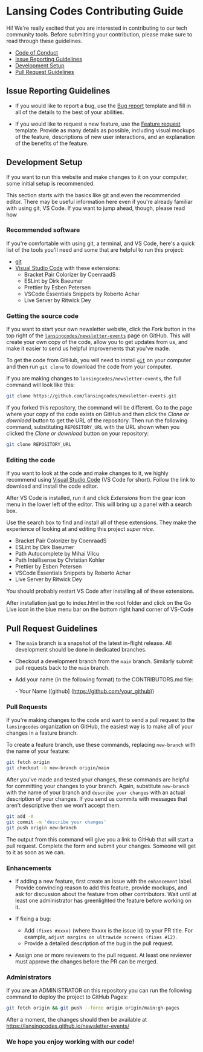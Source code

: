 # Lansing Codes Contributing Guide

Hi! We're really excited that you are interested in contributing to our tech
community tools. Before submitting your contribution, please make sure to read
through these guidelines.

- [Code of Conduct](https://www.lansing.codes/code-of-conduct/)
- [Issue Reporting Guidelines](#issue-reporting-guidelines)
- [Development Setup](#development-setup)
- [Pull Request Guidelines](#pull-request-guidelines)

## Issue Reporting Guidelines

- If you would like to report a bug, use the
  [Bug report](https://github.com/lansingcodes/newsletter-events/issues/new?labels=bug&template=bug_report.md)
  template and fill in all of the details to the best of your abilities.

- If you would like to request a new feature, use the
  [Feature request](https://github.com/lansingcodes/newsletter-events/issues/new?labels=enhancement&template=feature_request.md)
  template. Provide as many details as possible, including visual mockups of the
  feature, descriptions of new user interactions, and an explanation of the
  benefits of the feature.

## Development Setup

If you want to run this website and make changes to it on your computer, some
initial setup is recommended.

This section starts with the basics like git and even the recommended editor.
There may be useful information here even if you're already familiar with
using git, VS Code. If you want to jump ahead, though, please read how

### Recommended software

If you're comfortable with using git, a terminal, and VS Code,
here's a quick list of the tools you'll need and some that are helpful to run this project:

- [git](https://git-scm.com/downloads)
- [Visual Studio Code](https://code.visualstudio.com/) with these extensions:
  - Bracket Pair Colorizer by CoenraadS
  - ESLint by Dirk Baeumer
  - Prettier by Esben Petersen
  - VSCode Essentials Snippets by Roberto Achar
  - Live Server by Ritwick Dey

### Getting the source code

If you want to start your own newsletter website, click the _Fork_ button in the
top right of the [`lansingcodes/newsletter-events`](https://github.com/lansingcodes/newsletter-events) page
on GitHub. This will create your own copy of the code, allow you to get updates
from us, and make it easier to send us helpful improvements that you've made.

To get the code from GitHub, you will need to install
[`git`](https://git-scm.com/downloads) on your computer and then run `git clone`
to download the code from your computer.

If you are making changes to `lansingcodes/newsletter-events`, the full command will look like
this:

```sh
git clone https://github.com/lansingcodes/newsletter-events.git
```

If you forked this repository, the command will be different. Go to the page
where your copy of the code exists on GitHub and then click the _Clone or
download_ button to get the URL of the repository. Then run the following
command, substituting `REPOSITORY_URL` with the URL shown when you clicked the
_Clone or download_ button on your repository:

```sh
git clone REPOSITORY_URL
```

### Editing the code

If you want to look at the code and make changes to it, we highly recommend
using [Visual Studio Code](https://code.visualstudio.com/) (VS Code for short).
Follow the link to download and install the code editor.

After VS Code is installed, run it and click _Extensions_ from the gear icon
menu in the lower left of the editor. This will bring up a panel with a search
box.

Use the search box to find and install all of these extensions. They make the
experience of looking at and editing this project _super nice_.

- Bracket Pair Colorizer by CoenraadS
- ESLint by Dirk Baeumer
- Path Autocomplete by Mihai Vilcu
- Path Intellisense by Christian Kohler
- Prettier by Esben Petersen
- VSCode Essentials Snippets by Roberto Achar
- Live Server by Ritwick Dey

You should probably restart VS Code after installing all of these extensions.

After installation just go to index.html in the root folder and click on the Go Live icon in the blue menu bar on the bottom right hand corner of VS-Code


## Pull Request Guidelines

- The `main` branch is a snapshot of the latest in-flight release. All
  development should be done in dedicated branches.

- Checkout a development branch from the `main` branch. Similarly submit pull
  requests back to the `main` branch.

- Add your name (in the following format) to the CONTRIBUTORS.md file:

  \- Your Name (\[github] (https://github.com/your_github))

### Pull Requests

If you're making changes to the code and want to send a pull request to the
`lansingcodes` organization on GitHub, the easiest way is to make all of your
changes in a feature branch.

To create a feature branch, use these commands, replacing `new-branch` with the
name of your feature:

```sh
git fetch origin
git checkout -b new-branch origin/main
```

After you've made and tested your changes, these commands are helpful for
committing your changes to your branch. Again, substitute `new-branch` with the
name of your branch and `describe your changes` with an actual description of
your changes. If you send us commits with messages that aren't descriptive then
we won't accept them.

```sh
git add -A
git commit -m 'describe your changes'
git push origin new-branch
```

The output from this command will give you a link to GitHub that will start a
pull request. Complete the form and submit your changes. Someone will get to it
as soon as we can.

### Enhancements

- If adding a new feature, first create an issue with the `enhancement` label.
  Provide convincing reason to add this feature, provide mockups, and ask for
  discussion about the feature from other contributors. Wait until at least one
  administrator has greenlighted the feature before working on it.

- If fixing a bug:

  - Add `(fixes #xxxx)` (where #xxxx is the issue id) to your PR title. For
    example, `adjust margins on ultrawide screens (fixes #12)`.
  - Provide a detailed description of the bug in the pull request.

- Assign one or more reviewers to the pull request. At least one reviewer must
  approve the changes before the PR can be merged.

### Administrators

If you are an ADMINISTRATOR on this repository you can run the following command to deploy the project to GitHub Pages:

```sh
git fetch origin && git push --force origin origin/main:gh-pages
```

After a moment, the changes should then be available at https://lansingcodes.github.io/newsletter-events/



### We hope you enjoy working with our code!
